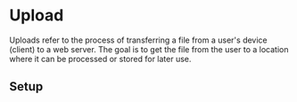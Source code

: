 # Upload

Uploads refer to the process of transferring a file from a user's device (client) to a web server. The goal is to get the file from the user to a location where it can be processed or stored for later use.

## Setup
